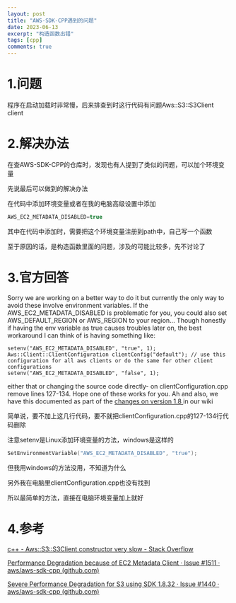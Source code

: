 ```yaml
---
layout: post
title: "AWS-SDK-CPP遇到的问题"
date: 2023-06-13
excerpt: "构造函数出错"
tags: [cpp]
comments: true
---
```


# 1.问题

程序在启动加载时非常慢，后来排查到时这行代码有问题Aws::S3::S3Client client

# 2.解决办法

在查AWS-SDK-CPP的仓库时，发现也有人提到了类似的问题，可以加个环境变量

先说最后可以做到的解决办法

在代码中添加环境变量或者在我的电脑高级设置中添加

```cpp
AWS_EC2_METADATA_DISABLED=true
```

其中在代码中添加时，需要把这个环境变量注册到path中，自己写一个函数

至于原因的话，是构造函数里面的问题，涉及的可能比较多，先不讨论了

# 3.官方回答

Sorry we are working on a better way to do it but currently the only way to avoid these involve environment variables. If the AWS_EC2_METADATA_DISABLED is problematic for you, you could also set AWS_DEFAULT_REGION or AWS_REGION to your region...
Though honestly if having the env variable as true causes troubles later on, the best workaround I can think of is having something like:

```
setenv("AWS_EC2_METADATA_DISABLED", "true", 1);
Aws::Client::ClientConfiguration clientConfig("default"); // use this configuration for all aws clients or do the same for other client configurations
setenv("AWS_EC2_METADATA_DISABLED", "false", 1);
```

either that or changing the source code directly- on clientConfiguration.cpp remove lines 127-134.
Hope one of these works for you.
Ah and also, we have this documented as part of the [changes on version 1.8 ](https://github.com/aws/aws-sdk-cpp/wiki/What’s-New-in-AWS-SDK-for-CPP-Version-1.8#client-configuration-now-reads-environment-variables-configuration-file-and-ec2-metadata-to-get-default-aws-region)in our wiki

简单说，要不加上这几行代码，要不就把clientConfiguration.cpp的127-134行代码删除

注意setenv是Linux添加环境变量的方法，windows是这样的

```cpp
SetEnvironmentVariable("AWS_EC2_METADATA_DISABLED", "true");
```

但我用windows的方法没用，不知道为什么

另外我在电脑里clientConfiguration.cpp也没有找到

所以最简单的方法，直接在电脑环境变量加上就好

# 4.参考

[c++ - Aws::S3::S3Client constructor very slow - Stack Overflow](https://stackoverflow.com/questions/63725308/awss3s3client-constructor-very-slow)

[Performance Degradation because of EC2 Metadata Client · Issue #1511 · aws/aws-sdk-cpp (github.com)](https://github.com/aws/aws-sdk-cpp/issues/1511)

[Severe Performance Degradation for S3 using SDK 1.8.32 · Issue #1440 · aws/aws-sdk-cpp (github.com)](https://github.com/aws/aws-sdk-cpp/issues/1440)





# 